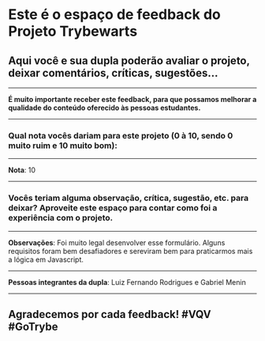 # Este é o espaço de feedback do Projeto Trybewarts
## Aqui você e sua dupla poderão avaliar o projeto, deixar comentários, críticas, sugestões...

---

**É muito importante receber este feedback, para que possamos melhorar a qualidade do conteúdo oferecido às pessoas estudantes.**

---

### Qual nota vocês dariam para este projeto (0 à 10, sendo 0 muito ruim e 10 muito bom):

---

**Nota**: 10

---

### Vocês teriam alguma observação, crítica, sugestão, etc. para deixar? Aproveite este espaço para contar como foi a experiência com o projeto.

---

**Observações**: Foi muito legal desenvolver esse formulário. Alguns requisitos foram bem desafiadores e sereviram bem para praticarmos mais a lógica em Javascript.

---

**Pessoas integrantes da dupla**: Luiz Fernando Rodrigues e Gabriel Menin

---

## Agradecemos por cada feedback! #VQV #GoTrybe
